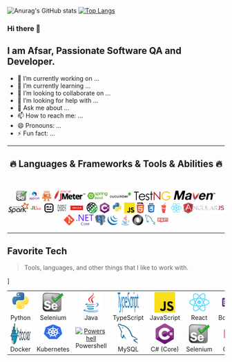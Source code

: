 ![Anurag's GitHub stats](https://github-readme-stats.vercel.app/api?username=afsarali273&show_icons=true&theme=radical)
[![Top Langs](https://github-readme-stats.vercel.app/api/top-langs/?username=afsarali273&layout=compact&langs_count=8)](https://github.com/anuraghazra/github-readme-stats)
### Hi there 👋


## I am Afsar, Passionate Software QA and Developer.

- 🔭 I’m currently working on ...
- 🌱 I’m currently learning ...
- 👯 I’m looking to collaborate on ...
- 🤔 I’m looking for help with ...
- 💬 Ask me about ...
- 📫 How to reach me: ...
- 😄 Pronouns: ...
- ⚡ Fun fact: ...

<hr>
<h2 align="center">🔥 Languages & Frameworks & Tools & Abilities 🔥</h2>
<br>
<p align="center">
  <code><img title="Selenium" height="25" src="images/selenium-logo.png"></code>
<code><img title="Appium" height="25" src="images/appium-logo.png"></code>
<code><img title="WebDriverIo" height="25" src="images/webdriverio.png"></code>
<code><img title="Jmeter" height="25" src="images/jmeter.png"></code>
<code><img title="Spring Boot" height="25" src="images/spring-boot-logo.png"></code>
<code><img title="Cucumber" height="25" src="images/cucumberio.png"></code>
<code><img title="TestNG" height="25" src="images/testng.png"></code>
<code><img title="Maven" height="25" src="images/maven.png"></code>
<code><img title="Apache Spark" height="25" src="images/spark.png"></code>
<code><img title="Junit" height="25" src="images/junit.png"></code>
<code><img title="Robot Framework" height="25" src="images/Robot-framework.png"></code>
<code><img title="Oracle" height="25" src="images/oracle.png"></code>
<code><img title="Rest Assured" height="25" src="images/rest-assured.png"></code>
  <code><img title="C#" height="25" src="images/cSharp.svg"></code>
  <code><img title="Python" height="25" src="images/python-original.svg"></code>
  <code><img title="Javascript" height="25" src="images/javascript.svg"></code>
  <code><img title="HTML5" height="25" src="images/html5.svg"></code>
  <code><img title="CSS" height="25" src="images/css.svg"></code>
  <code><img title="Gulp" height="25" src="images/gulp.svg"></code>
  <code><img title="React" height="25" src="images/react-original.svg"></code>
  <code><img title="AngularJS" height="25" src="images/angularjs.png"></code>
  <code><img title="Git" height="25" src="images/git-original.svg"></code>
  <code><img title=".NetCore" height="25" src="images/dotnetcore.svg"></code>
  <code><img title="PostgreSQL" height="25" src="images/postgresql.svg"></code>
  <code><img title="JQuery" height="25" src="images/jquery-original.svg"></code>
  <code><img title="Java" height="25" src="images/java-original.svg"></code>
  <code><img title="JSON" height="25" src="images/json.svg"></code>
  <code><img title="MySQL" height="25" src="images/mysql.svg"></code>
  <code><img title="npm" height="25" src="images/npm.svg"></code>
</p>
<hr>

<h2 align="left" id="macropower-tech">Favorite Tech</h2>

> Tools, languages, and other things that I like to work with.

<table>
  <tr>
    <td align="center" width="96">
      <a href="https://www.opensource-automation.com/about-me">
        <img src="./images/python-original.svg" width="48" height="48" alt="Python" />
      </a>
      <br>Python
    </td>
          <td align="center" width="96">
      <a href="https://www.opensource-automation.com/about-me">
        <img src="./images/selenium-logo.png" width="48" height="48" alt="Selenium" />
      </a>
      <br>Selenium
    </td>
        <td align="center" width="96">
      <a href="https://www.opensource-automation.com/about-me">
        <img src="./images/java-original.svg" width="48" height="48" alt="Java" />
      </a>
      <br>Java
    </td>
    <td align="center" width="96">
      <a href="https://www.opensource-automation.com/about-me">
        <img src="./images/typescript.png" width="48" height="48" alt="TypeScript" />
      </a>
      <br>TypeScript
    </td>
    <td align="center" width="96">
      <a href="https://www.opensource-automation.com/about-me">
        <img src="./images/javascript.svg" width="48" height="48" alt="JavaScript" />
      </a>
      <br>JavaScript
    </td>
    <td align="center" width="96">
      <a href="https://www.opensource-automation.com/about-me" >
        <img src="./images/react-original.svg" width="48" height="48" alt="React" />
      </a>
      <br>React
    </td>
    <td align="center" width="96">
      <a href="https://www.opensource-automation.com/about-me">
        <img src="./images/bootstrap.png" width="48" height="48" alt="Bootstrap" />
      </a>
      <br>Bootstrap
    </td>
  <tr>
    <td align="center" width="96"> 
      <a href="https://www.opensource-automation.com/about-me" >
        <img src="./images/docker1.png" width="48" height="48" alt="Docker" />
      </a>
      <br>Docker
    </td>
    <td align="center" width="96">
      <a href="https://www.opensource-automation.com/about-me" >
        <img src="https://raw.githubusercontent.com/cncf/artwork/master/projects/kubernetes/icon/color/kubernetes-icon-color.svg" width="48" height="48" alt="Kubernetes" />
      </a>
      <br>Kubernetes
    </td>
    <td align="center" width="96">
      <a href="https://www.opensource-automation.com/about-me">
        <img src="https://raw.githubusercontent.com/PowerShell/PowerShell/master/assets/ps_black_128.svg" width="48" height="48" alt="Powershell" />
      </a>
      <br>Powershell
    </td>
    <td align="center"  width="96">
      <a href="https://www.opensource-automation.com/about-me">
        <img src="./images/mysql.svg" width="48" height="48" alt="MySQL" />
      </a>
      <br>MySQL
    </td>
        <td align="center" width="96">
      <a href="https://www.opensource-automation.com/about-me">
        <img src="./images/cSharp.svg" width="48" height="48" alt="C#" />
      </a>
      <br>C#&nbsp;(Core)
    </td>]
    <td align="center" width="96">
      <a href="https://www.opensource-automation.com/about-me">
        <img src="./images/selenium-logo.png" width="48" height="48" alt="Selenium" />
      </a>
      <br>Selenium
    </td>
       <td align="center" width="96">
      <a href="https://www.opensource-automation.com/about-me">
        <img src="./images/oracle.png" width="48" height="48" alt="Oracle" />
      </a>
      <br>Oracle
    </td>
  </tr>
</table>
